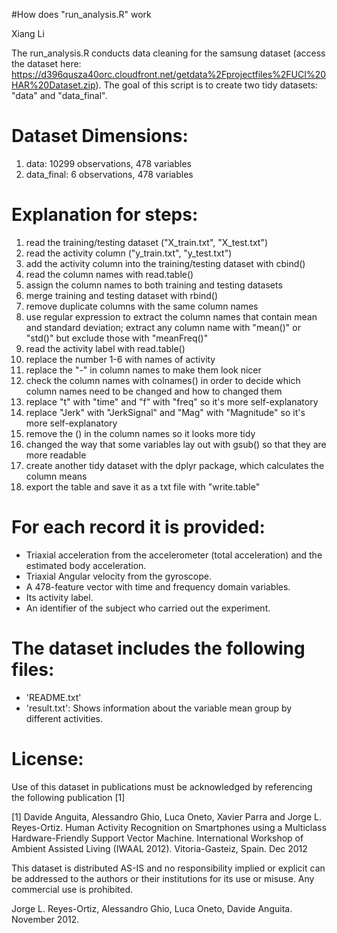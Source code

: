 #How does "run_analysis.R" work

Xiang Li

The run_analysis.R conducts data cleaning for the samsung dataset 
(access the dataset here: https://d396qusza40orc.cloudfront.net/getdata%2Fprojectfiles%2FUCI%20HAR%20Dataset.zip). 
The goal of this script is to create two tidy datasets: "data" and "data_final". 

Dataset Dimensions:
====================
1. data: 10299 observations, 478 variables
2. data_final: 6 observations, 478 variables

Explanation for steps: 
======================
1.  read the training/testing dataset ("X_train.txt", "X_test.txt")
2.  read the activity column ("y_train.txt", "y_test.txt")
3.  add the activity column into the training/testing dataset with cbind()
4.  read the column names with read.table()
5.  assign the column names to both training and testing datasets
6.  merge training and testing dataset with rbind()
7.  remove duplicate columns with the same column names
8.  use regular expression to extract the column names that contain mean and standard deviation; extract any column name with "mean()" or "std()" but exclude those with "meanFreq()"
9.  read the activity label with read.table()
10. replace the number 1-6 with names of activity
11. replace the "-" in column names to make them look nicer
12. check the column names with colnames() in order to decide which column names need to be changed and how to changed them
13. replace "t" with "time" and "f" with "freq" so it's more self-explanatory
14. replace "Jerk" with "JerkSignal" and "Mag" with "Magnitude" so it's more self-explanatory
15. remove the () in the column names so it looks more tidy
16. changed the way that some variables lay out with gsub() so that they are more readable 
17. create another tidy dataset with the dplyr package, which calculates the column means
18. export the table and save it as a txt file with "write.table" 

For each record it is provided:
======================================
- Triaxial acceleration from the accelerometer (total acceleration) and the estimated body acceleration.
- Triaxial Angular velocity from the gyroscope. 
- A 478-feature vector with time and frequency domain variables. 
- Its activity label. 
- An identifier of the subject who carried out the experiment.

The dataset includes the following files:
=========================================
- 'README.txt'
- 'result.txt': Shows information about the variable mean group by different activities.
 
License:
========
Use of this dataset in publications must be acknowledged by referencing the following publication [1] 

[1] Davide Anguita, Alessandro Ghio, Luca Oneto, Xavier Parra and Jorge L. Reyes-Ortiz. Human Activity Recognition on Smartphones using a Multiclass Hardware-Friendly Support Vector Machine. International Workshop of Ambient Assisted Living (IWAAL 2012). Vitoria-Gasteiz, Spain. Dec 2012

This dataset is distributed AS-IS and no responsibility implied or explicit can be addressed to the authors or their institutions for its use or misuse. Any commercial use is prohibited.

Jorge L. Reyes-Ortiz, Alessandro Ghio, Luca Oneto, Davide Anguita. November 2012.
